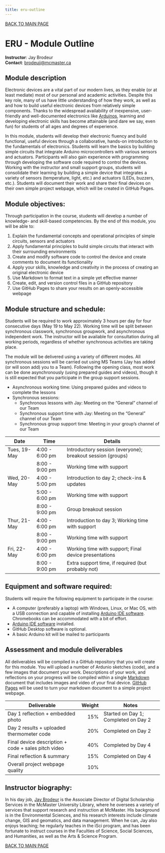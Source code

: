 ```yaml
---
title: eru-outline
---
```


[BACK TO MAIN PAGE](index.md)

# ERU - Module Outline

**Instructor**: Jay Brodeur  
**Contact**: 	[brodeujj@mcmaster.ca](mailto:brodeujj@mcmaster.ca)

## Module description
Electronic devices are a vital part of our modern lives, as they enable (or at least mediate) most of our personal and academic activities. Despite this key role, many of us have little understanding of how they work, as well as and how to build useful electronic devices from relatively simple components. Thanks to the widespread availability of inexpensive, user-friendly and well-documented electronics like [Arduinos](https://www.arduino.cc/), learning and developing electronic skills has become attainable (and dare we say, even fun) for students of all ages and degrees of experience.  

In this module, students will develop their electronic fluency and build functional, useful devices through a collaborative, hands-on introduction to the fundamentals of electronics. Students will learn the basics by building simple circuits that integrate Arduino microcontrollers with various sensors and actuators. Participants will also gain experience with programming through developing the software code required to control the devices. Working with the instructor and small support groups, students will consolidate their learning by building a simple device that integrates a variety of sensors (temperature, light, etc.) and actuators (LEDs, buzzers, etc.). Students will document their work and share their final devices on their own simple project webpage, which will be created in GitHub Pages. 

## Module objectives:
Through participation in the course, students will develop a number of knowledge- and skill-based competencies. By the end of this module, you will be able to:

1. Explain the fundamental concepts and operational principles of simple circuits, sensors and actuators
2. Apply fundamental principles to build simple circuits that interact with their surrounding environments
3. Create and modify software code to control the device and create comments to document its functionality
4. Apply your skills, knowledge and creativity in the process of creating an original electronic device
5. Use Markdown to format text in a simple yet effective manner
6. Create, edit, and version control files in a GitHub repository
7. Use GitHub Pages to share your results on an openly-accessible webpage

## Module structure and schedule: 
Students will be required to work approximately 3 hours per day for four consecutive days (May 19 to May 22). Working time will be split between synchronous classwork, synchronous groupwork, and asynchronous independent work. The instructor will be available for consultation during all working periods, regardless of whether synchronous activities are taking place. 

The module will be delivered using a variety of different modes. All synchronous sessions will be carried out using MS Teams (Jay has added (or will soon add) you to a Team). Following the opening class, most work can be done asynchronously (using prepared guides and videos), though it is still expected that you participate in the group support sessions.
- Asynchronous working time: Using prepared guides and videos to complete the lessons
- Synchronous sessions:
  - Synchronous lessons with Jay: Meeting on the “General” channel of our Team
  - Synchronous support time with Jay: Meeting on the “General” channel of our Team
  - Synchronous group support time: Meeting in your group’s channel of our Team

| Date | Time | Details |
|-------------|-------|-------|
|Tues, 19-May|4:00 - 6:00 pm|Introductory session (everyone); breakout session (groups)|
||8:00 - 9:00 pm|Working time with support|
|Wed, 20-May|4:00 - 5:00 pm|Introduction to day 2; check-ins & updates|
||5:00 - 6:00 pm|Working time with support|
||8:00 - 9:00 pm|Group breakout session|
|Thur, 21-May|4:00 - 6:00 pm|Introduction to day 3; Working time with support|
||8:00 - 9:00 pm|Working time with support|
|Fri, 22-May|4:00 - 6:00 pm|Working time with support; Final device presentations|
||8:00 - 9:00 pm|Extra support time, if required (but probably not)|


<!--![Module Schedule](images/schedule.png "Module Schedule") -->

## Equipment and software required:
Students will require the following equipment to participate in the course: 
* A computer (preferably a laptop) with Windows, Linux, or Mac OS, with a USB connection and capable of installing [Arduino IDE software](https://www.arduino.cc/en/Main/Software). Chromebooks can be accommodated with a bit of effort.
* [Arduino IDE software](https://www.arduino.cc/en/Main/Software) installed.
* GitHub Desktop software is optional.
* A basic Arduino kit will be mailed to participants

## Assessment and module deliverables
All deliverables will be compiled in a GitHub repository that you will create for this module. You will upload a number of Ardunio sketches (code), and a few images that document your work. Descriptions of your work, and reflections on your progress will be compiled within a single [Markdown](https://en.wikipedia.org/wiki/Markdown) document that includes images and video of your final device. [GitHub Pages](https://pages.github.com/) will be used to turn your markdown document to a simple project webpage. 

| Deliverable | Weight | Notes |
|-------------|-------:|-------|
|Day 1 reflection + embedded photo| 15% |Started on Day 1; Completed on Day 2|
|Day 2 results + uploaded thermometer code| 20% |Completed on Day 2|
|Final device description + code + sales pitch video| 40% |Completed by Day 4|
|Final reflection & summary| 15% |Completed on Day 4|
|Overall project webpage quality|10%|       |

## Instructor biography:
In his day job, [Jay Brodeur](https://experts.mcmaster.ca/display/brodeujj) is the Associate Director of Digital Scholarship Services in the McMaster University Library, where he oversees a variety of services that support research and instruction at McMaster. His background is in the Environmental Sciences, and his research interests include climate change, GIS and geomatics, and data management. When he can, Jay also enjoys teaching; he regularly teaches in the iSci program, and has been fortunate to instruct courses in the Faculties of Science, Social Sciences, and Humanities, as well as the Arts & Science Program. 

[BACK TO MAIN PAGE](index.md)
